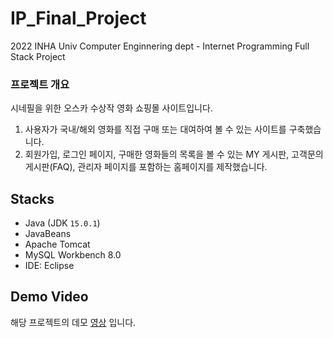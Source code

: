 # IP_Final_Project
2022 INHA Univ Computer Enginnering dept - Internet Programming Full Stack Project 
### 프로젝트 개요
시네필을 위한 오스카 수상작 영화 쇼핑몰 사이트입니다. 
1. 사용자가 국내/해외 영화를 직접 구매 또는 대여하여 볼 수 있는 사이트를 구축했습니다.
2. 회원가입, 로그인 페이지, 구매한 영화들의 목록을 볼 수 있는 MY 게시판, 고객문의 게시판(FAQ), 관리자 페이지를 포함하는 홈페이지를 제작했습니다.

## Stacks
- Java (JDK `15.0.1`) 
- JavaBeans
- Apache Tomcat 
- MySQL Workbench 8.0
- IDE: Eclipse

## Demo Video
해당 프로젝트의 데모 [영상](https://youtu.be/IRkCE0piOFk) 입니다.
